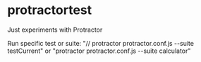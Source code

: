 # protractortest

Just experiments with Protractor

Run specific test or suite:
"// protractor protractor.conf.js --suite testCurrent"
or
"protractor protractor.conf.js --suite calculator"


